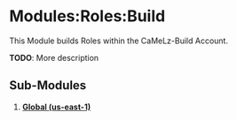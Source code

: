 # Modules:Roles:Build
This Module builds Roles within the CaMeLz-Build Account.

**TODO**: More description

## Sub-Modules

1.  **[Global (us-east-1)](./us-east-1/)**
